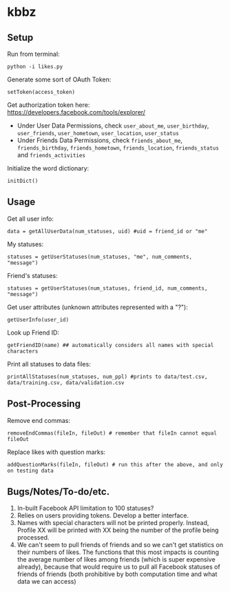 kbbz
==========

Setup
----------

Run from terminal:

	python -i likes.py

Generate some sort of OAuth Token:

	setToken(access_token)

Get authorization token here: https://developers.facebook.com/tools/explorer/

*	Under User Data Permissions, check `user_about_me`, `user_birthday`, `user_friends`, `user_hometown`, `user_location`, `user_status`
*	Under Friends Data Permissions, check `friends_about_me`, `friends_birthday`, `friends_hometown`, `friends_location`, `friends_status` and `friends_activities`

Initialize the word dictionary:

	initDict()

Usage
----------

Get all user info:

	data = getAllUserData(num_statuses, uid) #uid = friend_id or "me"

My statuses:

	statuses = getUserStatuses(num_statuses, "me", num_comments, "message")
	
Friend's statuses:

	statuses = getUserStatuses(num_statuses, friend_id, num_comments, "message")

Get user attributes (unknown attributes represented with a "?"):

	getUserInfo(user_id)
	
Look up Friend ID:

	getFriendID(name) ## automatically considers all names with special characters

Print all statuses to data files:

	printAllStatuses(num_statuses, num_ppl) #prints to data/test.csv, data/training.csv, data/validation.csv
	
Post-Processing
----------

Remove end commas:

	removeEndCommas(fileIn, fileOut) # remember that fileIn cannot equal fileOut
	
Replace likes with question marks:

	addQuestionMarks(fileIn, fileOut) # run this after the above, and only on testing data

Bugs/Notes/To-do/etc.
----------

1. In-built Facebook API limitation to 100 statuses?
2. Relies on users providing tokens. Develop a better interface.
3. Names with special characters will not be printed properly. Instead, Profile XX will be
   printed with XX being the number of the profile being processed.
4. We can't seem to pull friends of friends and so we can't get statistics on their numbers of likes.
   The functions that this most impacts is counting the average number of likes among friends
   (which is super expensive already), because that would require us to pull all Facebook statuses of
   friends of friends (both prohibitive by both computation time and what data we can access)
